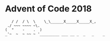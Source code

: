 # Advent of Code 2018

```
   / /  / \  \    \_\______X_____X_____X_,
 ./ ~~~ ~~~~ ~\.
(  "    -    .  )
_'~  ~  ~ ~~ ~ '_________ ___ __ _  _   _    _
```
